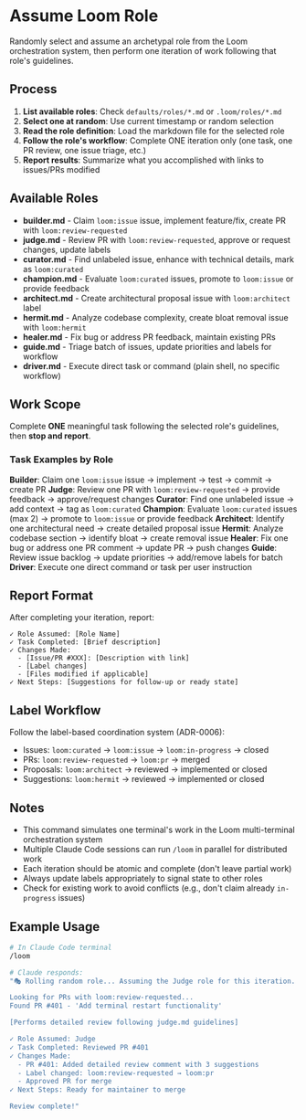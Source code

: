 # Assume Loom Role

Randomly select and assume an archetypal role from the Loom orchestration system, then perform one iteration of work following that role's guidelines.

## Process

1. **List available roles**: Check `defaults/roles/*.md` or `.loom/roles/*.md`
2. **Select one at random**: Use current timestamp or random selection
3. **Read the role definition**: Load the markdown file for the selected role
4. **Follow the role's workflow**: Complete ONE iteration only (one task, one PR review, one issue triage, etc.)
5. **Report results**: Summarize what you accomplished with links to issues/PRs modified

## Available Roles

- **builder.md** - Claim `loom:issue` issue, implement feature/fix, create PR with `loom:review-requested`
- **judge.md** - Review PR with `loom:review-requested`, approve or request changes, update labels
- **curator.md** - Find unlabeled issue, enhance with technical details, mark as `loom:curated`
- **champion.md** - Evaluate `loom:curated` issues, promote to `loom:issue` or provide feedback
- **architect.md** - Create architectural proposal issue with `loom:architect` label
- **hermit.md** - Analyze codebase complexity, create bloat removal issue with `loom:hermit`
- **healer.md** - Fix bug or address PR feedback, maintain existing PRs
- **guide.md** - Triage batch of issues, update priorities and labels for workflow
- **driver.md** - Execute direct task or command (plain shell, no specific workflow)

## Work Scope

Complete **ONE** meaningful task following the selected role's guidelines, then **stop and report**.

### Task Examples by Role

**Builder**: Claim one `loom:issue` issue → implement → test → commit → create PR
**Judge**: Review one PR with `loom:review-requested` → provide feedback → approve/request changes
**Curator**: Find one unlabeled issue → add context → tag as `loom:curated`
**Champion**: Evaluate `loom:curated` issues (max 2) → promote to `loom:issue` or provide feedback
**Architect**: Identify one architectural need → create detailed proposal issue
**Hermit**: Analyze codebase section → identify bloat → create removal issue
**Healer**: Fix one bug or address one PR comment → update PR → push changes
**Guide**: Review issue backlog → update priorities → add/remove labels for batch
**Driver**: Execute one direct command or task per user instruction

## Report Format

After completing your iteration, report:

```
✓ Role Assumed: [Role Name]
✓ Task Completed: [Brief description]
✓ Changes Made:
  - [Issue/PR #XXX]: [Description with link]
  - [Label changes]
  - [Files modified if applicable]
✓ Next Steps: [Suggestions for follow-up or ready state]
```

## Label Workflow

Follow the label-based coordination system (ADR-0006):

- Issues: `loom:curated` → `loom:issue` → `loom:in-progress` → closed
- PRs: `loom:review-requested` → `loom:pr` → merged
- Proposals: `loom:architect` → reviewed → implemented or closed
- Suggestions: `loom:hermit` → reviewed → implemented or closed

## Notes

- This command simulates one terminal's work in the Loom multi-terminal orchestration system
- Multiple Claude Code sessions can run `/loom` in parallel for distributed work
- Each iteration should be atomic and complete (don't leave partial work)
- Always update labels appropriately to signal state to other roles
- Check for existing work to avoid conflicts (e.g., don't claim already `in-progress` issues)

## Example Usage

```bash
# In Claude Code terminal
/loom

# Claude responds:
"🎭 Rolling random role... Assuming the Judge role for this iteration.

Looking for PRs with loom:review-requested...
Found PR #401 - 'Add terminal restart functionality'

[Performs detailed review following judge.md guidelines]

✓ Role Assumed: Judge
✓ Task Completed: Reviewed PR #401
✓ Changes Made:
  - PR #401: Added detailed review comment with 3 suggestions
  - Label changed: loom:review-requested → loom:pr
  - Approved PR for merge
✓ Next Steps: Ready for maintainer to merge

Review complete!"
```
